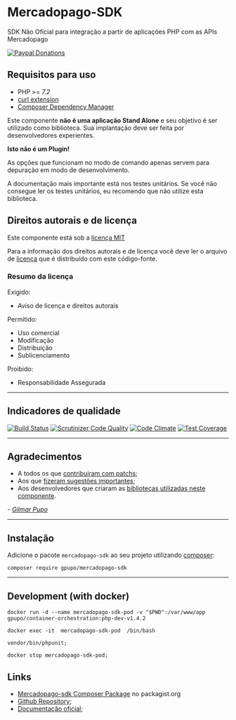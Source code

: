 # Mercadopago-SDK

SDK Não Oficial para integração a partir de aplicações PHP com as APIs Mercadopago


[![Paypal Donations](https://www.paypalobjects.com/en_US/i/btn/btn_donate_SM.gif)](https://www.paypal.com/cgi-bin/webscr?cmd=_s-xclick&hosted_button_id=EK6F2WRKG7GNN&item_name=mercadopago-sdk)


## Requisitos para uso

* PHP >= *7.2*
* [curl extension](http://php.net/manual/en/intro.curl.php)
* [Composer Dependency Manager](http://getcomposer.org)

Este componente **não é uma aplicação Stand Alone** e seu objetivo é ser utilizado como biblioteca.
Sua implantação deve ser feita por desenvolvedores experientes.

**Isto não é um Plugin!**

As opções que funcionam no modo de comando apenas servem para depuração em modo de
desenvolvimento.

A documentação mais importante está nos testes unitários. Se você não consegue ler os testes unitários, eu recomendo que não utilize esta biblioteca.



## Direitos autorais e de licença

Este componente está sob a [licença MIT](https://github.com/gpupo/common-sdk/blob/master/LICENSE)

Para a informação dos direitos autorais e de licença você deve ler o arquivo
de [licença](https://github.com/gpupo/common-sdk/blob/master/LICENSE) que é distribuído com este código-fonte.

### Resumo da licença

Exigido:

- Aviso de licença e direitos autorais

Permitido:

- Uso comercial
- Modificação
- Distribuição
- Sublicenciamento

Proibido:

- Responsabilidade Assegurada



---

## Indicadores de qualidade

[![Build Status](https://secure.travis-ci.org/gpupo/mercadopago-sdk.png?branch=master)](http://travis-ci.org/gpupo/mercadopago-sdk)
[![Scrutinizer Code Quality](https://scrutinizer-ci.com/g/gpupo/mercadopago-sdk/badges/quality-score.png?b=master)](https://scrutinizer-ci.com/g/gpupo/mercadopago-sdk/?branch=master)
[![Code Climate](https://codeclimate.com/github/gpupo/mercadopago-sdk/badges/gpa.svg)](https://codeclimate.com/github/gpupo/mercadopago-sdk)
[![Test Coverage](https://codeclimate.com/github/gpupo/mercadopago-sdk/badges/coverage.svg)](https://codeclimate.com/github/gpupo/mercadopago-sdk/coverage)

---

## Agradecimentos

* A todos os que [contribuiram com patchs](https://github.com/gpupo/mercadopago-sdk/contributors);
* Aos que [fizeram sugestões importantes](https://github.com/gpupo/mercadopago-sdk/issues);
* Aos desenvolvedores que criaram as [bibliotecas utilizadas neste componente](https://github.com/gpupo/mercadopago-sdk/blob/master/Resources/doc/libraries-list.md).

 _- [Gilmar Pupo](https://opensource.gpupo.com/)_


---

## Instalação

Adicione o pacote ``mercadopago-sdk`` ao seu projeto utilizando [composer](http://getcomposer.org):

    composer require gpupo/mercadopago-sdk

---

## Development (with docker)

    docker run -d --name mercadopago-sdk-pod -v "$PWD":/var/www/app gpupo/container-orchestration:php-dev-v1.4.2

    docker exec -it  mercadopago-sdk-pod  /bin/bash

    vendor/bin/phpunit;

    docker stop mercadopago-sdk-pod;


## Links

* [Mercadopago-sdk Composer Package](https://packagist.org/packages/gpupo/mercadopago-sdk) no packagist.org
* [Github Repository](https://github.com/gpupo/mercadopago-sdk/);
* [Documentação oficial](https://www.mercadopago.com.br/developers/pt/plugins_sdks/sdks/official/php/);
